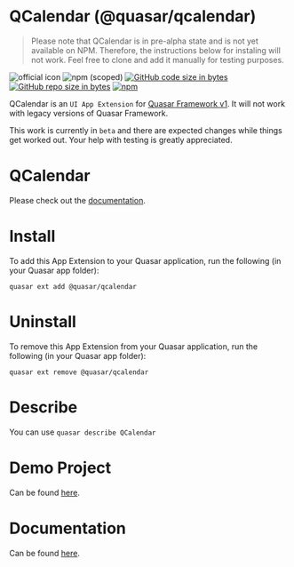 QCalendar (@quasar/qcalendar)
===

> Please note that QCalendar is in pre-alpha state and is not yet available on NPM. Therefore, the instructions below for instaling will not work. Feel free to clone and add it manually for testing purposes.

![official icon](https://img.shields.io/badge/Quasar%201.0-Official%20UI%20App%20Extension-blue.svg)
![npm (scoped)](https://img.shields.io/npm/v/@quasar/quasar-app-extension-qcalendar.svg?style=plastic)
[![GitHub code size in bytes](https://img.shields.io/github/languages/code-size/quasarframework/app-extension-qcalendar.svg)]()
[![GitHub repo size in bytes](https://img.shields.io/github/repo-size/quasarframework/app-extension-qcalendar.svg)]()
[![npm](https://img.shields.io/npm/dt/@quasar/quasar-app-extension-qcalendar.svg)](https://www.npmjs.com/package/@quasar/quasar-app-extension-qcalendar)

QCalendar is an `UI App Extension` for [Quasar Framework v1](https://v1.quasar-framework.org/). It will not work with legacy versions of Quasar Framework.

This work is currently in `beta` and there are expected changes while things get worked out. Your help with testing is greatly appreciated.

# QCalendar
Please check out the [documentation](https://quasarframework.github.io/app-extension-qcalendar/#/).

# Install
To add this App Extension to your Quasar application, run the following (in your Quasar app folder):
```
quasar ext add @quasar/qcalendar
```

# Uninstall
To remove this App Extension from your Quasar application, run the following (in your Quasar app folder):
```
quasar ext remove @quasar/qcalendar
```

# Describe
You can use `quasar describe QCalendar`

# Demo Project
Can be found [here](https://github.com/quasarframework/app-extension-qcalendar/tree/master/demo).

# Documentation
Can be found [here](https://quasarframework.github.io/app-extension-qcalendar/#/).

